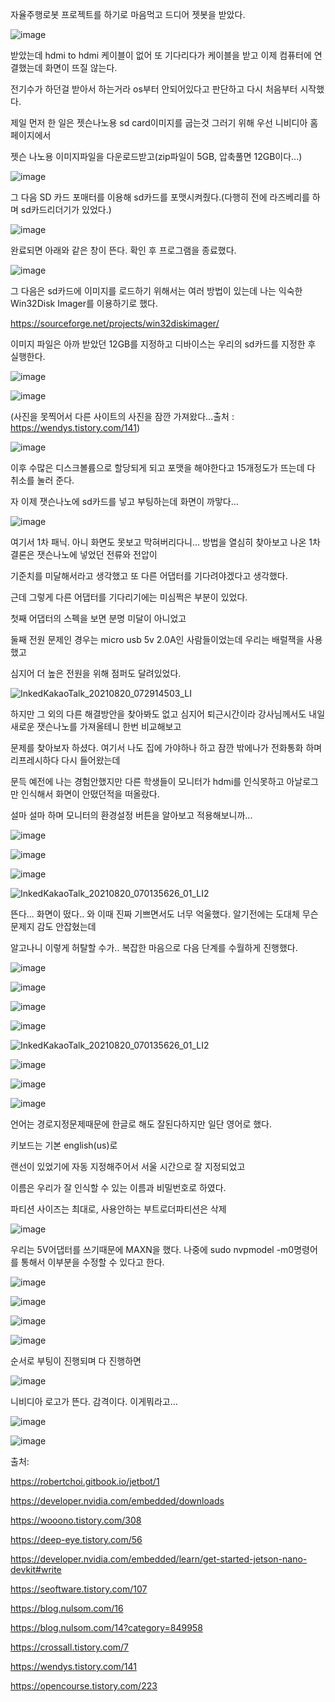 자율주행로봇 프로젝트를 하기로 마음먹고 드디어 젯봇을 받았다.

![image](https://user-images.githubusercontent.com/87622597/130150379-54090464-c3cf-421a-a332-a229257cb60a.png)

받았는데 hdmi to hdmi 케이블이 없어 또 기다리다가 케이블을 받고 이제 컴퓨터에 연결했는데 화면이 뜨질 않는다. 

전기수가 하던걸 받아서 하는거라 os부터 안되어있다고 판단하고 다시 처음부터 시작했다.

제일 먼저 한 일은 젯슨나노용 sd card이미지를 굽는것 그러기 위해 우선 니비디아 홈페이지에서 

젯슨 나노용 이미지파일을 다운로드받고(zip파일이 5GB, 압축풀면 12GB이다...)

![image](https://user-images.githubusercontent.com/87622597/130150854-900911e4-7afb-427a-b3ce-44edc822bae1.png)

그 다음 SD 카드 포매터를 이용해 sd카드를 포맷시켜줬다.(다행히 전에 라즈베리를 하며 sd카드리더기가 있었다.)

![image](https://user-images.githubusercontent.com/87622597/130151197-6de0cc09-babb-42a7-8891-c9698e4cd87f.png)

완료되면 아래와 같은 창이 뜬다. 확인 후 프로그램을 종료했다.

![image](https://user-images.githubusercontent.com/87622597/130151277-3f359d80-1a2c-4a3a-a030-45aa150a264d.png)

그 다음은 sd카드에 이미지를 로드하기 위해서는 여러 방법이 있는데 나는 익숙한 Win32Disk Imager를 이용하기로 했다.

https://sourceforge.net/projects/win32diskimager/

이미지 파일은 아까 받았던 12GB를 지정하고 디바이스는 우리의 sd카드를 지정한 후 실행한다.

![image](https://user-images.githubusercontent.com/87622597/130151644-4fa163dc-b0f6-43e4-a696-189f94111b2c.png)

![image](https://user-images.githubusercontent.com/87622597/130151659-53a3df26-8237-42e4-80d1-8d649dce0149.png)

(사진을 못찍어서 다른 사이트의 사진을 잠깐 가져왔다...출처 : https://wendys.tistory.com/141)

![image](https://user-images.githubusercontent.com/87622597/130151752-76f0d7b1-9694-4a08-8561-a62871650627.png)

이후 수많은 디스크볼륨으로 할당되게 되고 포맷을 해야한다고 15개정도가 뜨는데 다 취소를 눌러 준다.

자 이제 잿슨나노에 sd카드를 넣고 부팅하는데 화면이 까맣다...

![image](https://user-images.githubusercontent.com/87622597/130152037-7386fdf7-e4fd-49dc-a5ff-701e38c06f62.png)

여기서 1차 패닉. 아니 화면도 못보고 막혀버리다니... 방법을 열심히 찾아보고 나온 1차 결론은 잿슨나노에 넣었던 전류와 전압이

기준치를 미달해서라고 생각했고 또 다른 어댑터를 기다려야겠다고 생각했다. 

근데 그렇게 다른 어댑터를 기다리기에는 미심쩍은 부분이 있었다.

첫째 어댑터의 스펙을 보면 분명 미달이 아니었고 

둘째 전원 문제인 경우는 micro usb 5v 2.0A인 사람들이었는데 우리는 배럴잭을 사용했고 

심지어 더 높은 전원을 위해 점퍼도 달려있었다.

![InkedKakaoTalk_20210820_072914503_LI](https://user-images.githubusercontent.com/87622597/130152655-e58148bb-61f6-42b2-9a09-897115516fbc.jpg)

하지만 그 외의 다른 해결방안을 찾아봐도 없고 심지어 퇴근시간이라 강사님께서도 내일 새로운 잿슨나노를 가져올테니 한번 비교해보고

문제를 찾아보자 하셨다. 여기서 나도 집에 가야하나 하고 잠깐 밖에나가 전화통화 하며 리프레시하다 다시 들어왔는데

문득 예전에 나는 경험안했지만 다른 학생들이 모니터가 hdmi를 인식못하고 아날로그만 인식해서 화면이 안떴던적을 떠올랐다.

설마 설마 하며 모니터의 환경설정 버튼을 알아보고 적용해보니까...

![image](https://user-images.githubusercontent.com/87622597/130152918-e4ff2338-1e47-49b5-b709-f713283e3f76.png)

![image](https://user-images.githubusercontent.com/87622597/130152982-c29e9ddb-1c5f-4c46-b9ab-8212b408f0ab.png)

![image](https://user-images.githubusercontent.com/87622597/130152988-ae493c0c-be6e-4e19-be1e-9cbe92d76c56.png)

![InkedKakaoTalk_20210820_070135626_01_LI2](https://user-images.githubusercontent.com/87622597/130153205-e8e3eda2-c8e1-450f-92fa-52f2e393f740.jpg)

뜬다... 화면이 떴다.. 와 이때 진짜 기쁘면서도 너무 억울했다. 알기전에는 도대체 무슨 문제지 감도 안잡혔는데

알고나니 이렇게 허탈할 수가.. 복잡한 마음으로 다음 단계를 수월하게 진행했다. 

![image](https://user-images.githubusercontent.com/87622597/130153299-ece0e1f6-0271-4342-b65e-c20d325ee672.png)

![image](https://user-images.githubusercontent.com/87622597/130153324-168c8970-c036-4133-8fe0-b0b0dd1e70cf.png)

![image](https://user-images.githubusercontent.com/87622597/130153343-632b0b2f-80f2-4ff8-aea6-ad211a3b43ec.png)

![image](https://user-images.githubusercontent.com/87622597/130153356-8ce68ee1-baab-4fb7-83de-1f86b8807e18.png)

![InkedKakaoTalk_20210820_070135626_01_LI2](https://user-images.githubusercontent.com/87622597/130153205-e8e3eda2-c8e1-450f-92fa-52f2e393f740.jpg)

![image](https://user-images.githubusercontent.com/87622597/130153442-02fe126e-24ab-4ba2-aaad-af72488e21e7.png)

![image](https://user-images.githubusercontent.com/87622597/130153456-8b665a58-5f12-41d7-92f4-33d0b75196cd.png)

![image](https://user-images.githubusercontent.com/87622597/130153472-5cb7e43b-05af-4d4d-8992-e4bf7b2e50e8.png)

언어는 경로지정문제때문에 한글로 해도 잘된다하지만 일단 영어로 했다.

키보드는 기본 english(us)로

랜선이 있었기에 자동 지정해주어서 서울 시간으로 잘 지정되었고 

이름은 우리가 잘 인식할 수 있는 이름과 비밀번호로 하였다.

파티션 사이즈는 최대로, 사용안하는 부트로더파티션은 삭제

![image](https://user-images.githubusercontent.com/87622597/130154396-8f95621d-d750-41dd-9e0e-18696c1d0146.png)

우리는 5V어댑터를 쓰기때문에 MAXN을 했다. 나중에 sudo nvpmodel -m0명령어를 통해서 이부분을 수정할 수 있다고 한다.

![image](https://user-images.githubusercontent.com/87622597/130154505-91803bee-03c9-4f7e-9d92-a949727692f6.png)

![image](https://user-images.githubusercontent.com/87622597/130154517-77eb52d9-68e2-474e-840d-96f365518611.png)

![image](https://user-images.githubusercontent.com/87622597/130154544-289f0657-757d-4eb2-af7d-086f2edb9d4b.png)

![image](https://user-images.githubusercontent.com/87622597/130154560-7c9d4ad7-4392-41a6-8b43-c8bfd97d66cc.png)

순서로 부팅이 진행되며 다 진행하면

![image](https://user-images.githubusercontent.com/87622597/130154586-19acb47c-f008-4ca8-b0c3-61a2e04989e7.png)

니비디아 로고가 뜬다. 감격이다. 이게뭐라고...

![image](https://user-images.githubusercontent.com/87622597/130154626-72c18c84-d02d-494c-911a-bee81535b198.png)

![image](https://user-images.githubusercontent.com/87622597/130154635-d2a89a78-a43a-467d-8373-976e05317003.png)

출처:

https://robertchoi.gitbook.io/jetbot/1

https://developer.nvidia.com/embedded/downloads

https://wooono.tistory.com/308

https://deep-eye.tistory.com/56

https://developer.nvidia.com/embedded/learn/get-started-jetson-nano-devkit#write

https://seoftware.tistory.com/107

https://blog.nulsom.com/16

https://blog.nulsom.com/14?category=849958

https://crossall.tistory.com/7

https://wendys.tistory.com/141

https://opencourse.tistory.com/223
